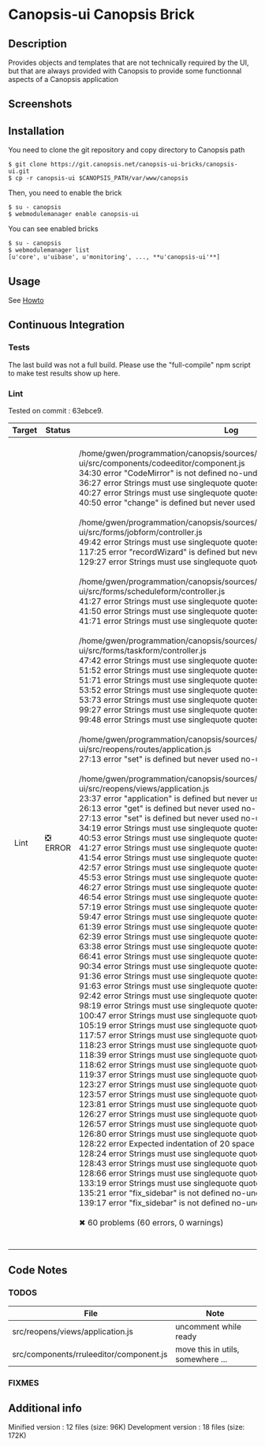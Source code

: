 # Canopsis-ui Canopsis Brick

## Description

Provides objects and templates that are not technically required by the UI, but that are always provided with Canopsis to provide some functionnal aspects of a Canopsis application

## Screenshots



## Installation

You need to clone the git repository and copy directory to Canopsis path

    $ git clone https://git.canopsis.net/canopsis-ui-bricks/canopsis-ui.git
    $ cp -r canopsis-ui $CANOPSIS_PATH/var/www/canopsis

Then, you need to enable the brick

    $ su - canopsis
    $ webmodulemanager enable canopsis-ui

You can see enabled bricks

    $ su - canopsis
    $ webmodulemanager list
    [u'core', u'uibase', u'monitoring', ..., **u'canopsis-ui'**]

## Usage

See [Howto](https://git.canopsis.net/canopsis-ui-bricks/canopsis-ui/blob/master/doc/index.rst)

## Continuous Integration

### Tests

The last build was not a full build. Please use the "full-compile" npm script to make test results show up here.

### Lint

Tested on commit : 63ebce9.

| Target | Status | Log |
| ------ | ------ | --- |
| Lint   | :negative_squared_cross_mark: ERROR | <br>/home/gwen/programmation/canopsis/sources/webcore/src/canopsis/canopsis-ui/src/components/codeeditor/component.js<br>  34:30  error  "CodeMirror" is not defined         no-undef<br>  36:27  error  Strings must use singlequote        quotes<br>  40:27  error  Strings must use singlequote        quotes<br>  40:50  error  "change" is defined but never used  no-unused-vars<br><br>/home/gwen/programmation/canopsis/sources/webcore/src/canopsis/canopsis-ui/src/forms/jobform/controller.js<br>   49:42  error  Strings must use singlequote              quotes<br>  117:25  error  "recordWizard" is defined but never used  no-unused-vars<br>  129:27  error  Strings must use singlequote              quotes<br><br>/home/gwen/programmation/canopsis/sources/webcore/src/canopsis/canopsis-ui/src/forms/scheduleform/controller.js<br>  41:27  error  Strings must use singlequote  quotes<br>  41:50  error  Strings must use singlequote  quotes<br>  41:71  error  Strings must use singlequote  quotes<br><br>/home/gwen/programmation/canopsis/sources/webcore/src/canopsis/canopsis-ui/src/forms/taskform/controller.js<br>  47:42  error  Strings must use singlequote  quotes<br>  51:52  error  Strings must use singlequote  quotes<br>  51:71  error  Strings must use singlequote  quotes<br>  53:52  error  Strings must use singlequote  quotes<br>  53:73  error  Strings must use singlequote  quotes<br>  99:27  error  Strings must use singlequote  quotes<br>  99:48  error  Strings must use singlequote  quotes<br><br>/home/gwen/programmation/canopsis/sources/webcore/src/canopsis/canopsis-ui/src/reopens/routes/application.js<br>  27:13  error  "set" is defined but never used  no-unused-vars<br><br>/home/gwen/programmation/canopsis/sources/webcore/src/canopsis/canopsis-ui/src/reopens/views/application.js<br>   23:37  error  "application" is defined but never used                   no-unused-vars<br>   26:13  error  "get" is defined but never used                           no-unused-vars<br>   27:13  error  "set" is defined but never used                           no-unused-vars<br>   34:19  error  Strings must use singlequote                              quotes<br>   40:53  error  Strings must use singlequote                              quotes<br>   41:27  error  Strings must use singlequote                              quotes<br>   41:54  error  Strings must use singlequote                              quotes<br>   42:57  error  Strings must use singlequote                              quotes<br>   45:53  error  Strings must use singlequote                              quotes<br>   46:27  error  Strings must use singlequote                              quotes<br>   46:54  error  Strings must use singlequote                              quotes<br>   57:19  error  Strings must use singlequote                              quotes<br>   59:47  error  Strings must use singlequote                              quotes<br>   61:39  error  Strings must use singlequote                              quotes<br>   62:39  error  Strings must use singlequote                              quotes<br>   63:38  error  Strings must use singlequote                              quotes<br>   66:41  error  Strings must use singlequote                              quotes<br>   90:34  error  Strings must use singlequote                              quotes<br>   91:36  error  Strings must use singlequote                              quotes<br>   91:63  error  Strings must use singlequote                              quotes<br>   92:42  error  Strings must use singlequote                              quotes<br>   98:19  error  Strings must use singlequote                              quotes<br>  100:47  error  Strings must use singlequote                              quotes<br>  105:19  error  Strings must use singlequote                              quotes<br>  117:57  error  Strings must use singlequote                              quotes<br>  118:23  error  Strings must use singlequote                              quotes<br>  118:39  error  Strings must use singlequote                              quotes<br>  118:62  error  Strings must use singlequote                              quotes<br>  119:37  error  Strings must use singlequote                              quotes<br>  123:27  error  Strings must use singlequote                              quotes<br>  123:57  error  Strings must use singlequote                              quotes<br>  123:81  error  Strings must use singlequote                              quotes<br>  126:27  error  Strings must use singlequote                              quotes<br>  126:57  error  Strings must use singlequote                              quotes<br>  126:80  error  Strings must use singlequote                              quotes<br>  128:22  error  Expected indentation of 20 space characters but found 21  indent<br>  128:24  error  Strings must use singlequote                              quotes<br>  128:43  error  Strings must use singlequote                              quotes<br>  128:66  error  Strings must use singlequote                              quotes<br>  133:19  error  Strings must use singlequote                              quotes<br>  135:21  error  "fix_sidebar" is not defined                              no-undef<br>  139:17  error  "fix_sidebar" is not defined                              no-undef<br><br>✖ 60 problems (60 errors, 0 warnings)<br><br> |


## Code Notes

### TODOS

| File   | Note   |
|--------|--------|
| src/reopens/views/application.js | uncomment while ready |
| src/components/rruleeditor/component.js | move this in utils, somewhere ... |


### FIXMES



## Additional info

Minified version : 12 files (size: 96K)
Development version : 18 files (size: 172K)
